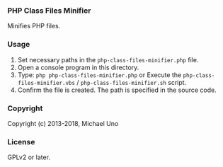 ### PHP Class Files Minifier
Minifies PHP files.

### Usage
1. Set necessary paths in the `php-class-files-minifier.php` file.
1. Open a console program in this directory.
2. Type: `php php-class-files-minifier.php` or Execute the `php-class-files-minifier.vbs` / `php-class-files-minifier.sh` script.
3. Confirm the file is created. The path is specified in the source code.

### Copyright
Copyright (c) 2013-2018, Michael Uno

### License
GPLv2 or later.

